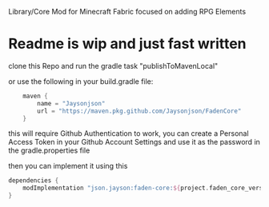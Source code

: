 Library/Core Mod for Minecraft Fabric focused on adding RPG Elements

# Readme is wip and just fast written

clone this Repo and run the gradle task "publishToMavenLocal"


or use the following in your build.gradle file:

```gradle
	maven {
		name = "Jaysonjson"
		url = "https://maven.pkg.github.com/Jaysonjson/FadenCore"
	}
```

this will require Github Authentication to work, you can create a Personal Access Token in your Github Account Settings and use it as the password in the gradle.properties file


then you can implement it using this
    
```gradle
dependencies {
	modImplementation "json.jayson:faden-core:${project.faden_core_version}"
}
```
